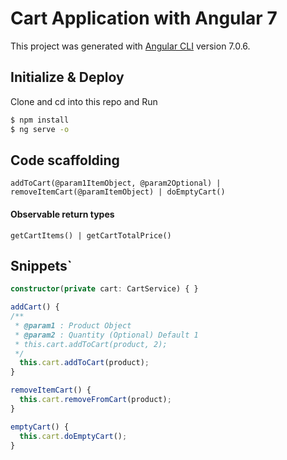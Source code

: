 # Cart Application with Angular 7

This project was generated with [Angular CLI](https://github.com/angular/angular-cli) version 7.0.6.

## Initialize & Deploy
Clone and cd into this repo and Run 
```bash
$ npm install
$ ng serve -o
```
## Code scaffolding
```
addToCart(@param1ItemObject, @param2Optional) | removeItemCart(@paramItemObject) | doEmptyCart()
```

#### Observable return types
`getCartItems() | getCartTotalPrice()`

## Snippets`
```typescript
constructor(private cart: CartService) { }

addCart() {
/**
 * @param1 : Product Object
 * @param2 : Quantity (Optional) Default 1
 * this.cart.addToCart(product, 2);
 */
  this.cart.addToCart(product);
}

removeItemCart() {
  this.cart.removeFromCart(product);
}

emptyCart() {
  this.cart.doEmptyCart();
}
```
